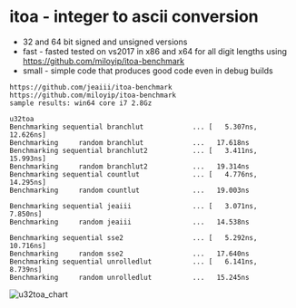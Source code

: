 # itoa - integer to ascii conversion
- 32 and 64 bit signed and unsigned versions
- fast - fasted tested on vs2017 in x86 and x64 for all digit lengths using https://github.com/miloyip/itoa-benchmark
- small - simple code that produces good code even in debug builds

```
https://github.com/jeaiii/itoa-benchmark
https://github.com/miloyip/itoa-benchmark
sample results: win64 core i7 2.8Gz

u32toa
Benchmarking sequential branchlut            ... [   5.307ns,   12.626ns]
Benchmarking     random branchlut            ...   17.618ns
Benchmarking sequential branchlut2           ... [   3.411ns,   15.993ns]
Benchmarking     random branchlut2           ...   19.314ns
Benchmarking sequential countlut             ... [   4.776ns,   14.295ns]
Benchmarking     random countlut             ...   19.003ns

Benchmarking sequential jeaiii               ... [   3.071ns,    7.850ns]
Benchmarking     random jeaiii               ...   14.538ns

Benchmarking sequential sse2                 ... [   5.292ns,   10.716ns]
Benchmarking     random sse2                 ...   17.640ns
Benchmarking sequential unrolledlut          ... [   6.141ns,    8.739ns]
Benchmarking     random unrolledlut          ...   15.245ns
```
![u32toa_chart](https://user-images.githubusercontent.com/30875055/33234449-f52c4d22-d1db-11e7-8725-bd3439601608.png)
